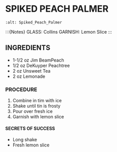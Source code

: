 # SPIKED PEACH PALMER

```{image} ../images/spikedPeachPalmer.jpg
:alt: Spiked_Peach_Palmer
```

:::{Notes}
GLASS: Collins
GARNISH: Lemon Slice
:::

## INGREDIENTS
* 1-1/2 oz  Jim BeamPeach
* 1/2 oz    DeKuyper Peachtree
* 2 oz      Unsweet Tea
* 2 oz      Lemonade

### PROCEDURE
1. Combine in tim with ice
2. Shake until tin is frosty
3. Pour over fresh ice
4. Garnish with lemon slice

#### SECRETS OF SUCCESS
* Long shake
* Fresh lemon slice
